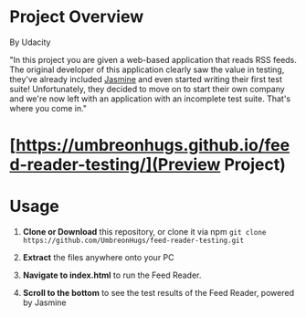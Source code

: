 # Project Overview
By Udacity

"In this project you are given a web-based application that reads RSS feeds. The original developer of this application clearly saw the value in testing, they've already included [Jasmine](http://jasmine.github.io/) and even started writing their first test suite! Unfortunately, they decided to move on to start their own company and we're now left with an application with an incomplete test suite. That's where you come in."

# [https://umbreonhugs.github.io/feed-reader-testing/](Preview Project)

# Usage
1. **Clone or Download** this repository, or clone it via npm `git clone https://github.com/UmbreonHugs/feed-reader-testing.git`

2. **Extract** the files anywhere onto your PC

3. **Navigate to index.html** to run the Feed Reader.

4. **Scroll to the bottom** to see the test results of the Feed Reader, powered by Jasmine
